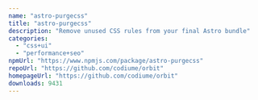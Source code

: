 ```yaml
---
name: "astro-purgecss"
title: "astro-purgecss"
description: "Remove unused CSS rules from your final Astro bundle"
categories:
  - "css+ui"
  - "performance+seo"
npmUrl: "https://www.npmjs.com/package/astro-purgecss"
repoUrl: "https://github.com/codiume/orbit"
homepageUrl: "https://github.com/codiume/orbit"
downloads: 9431
---
```

